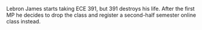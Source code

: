 Lebron James starts taking ECE 391, but 391 destroys his life. After the first MP he decides to drop the class and register a second-half semester online class instead. 
